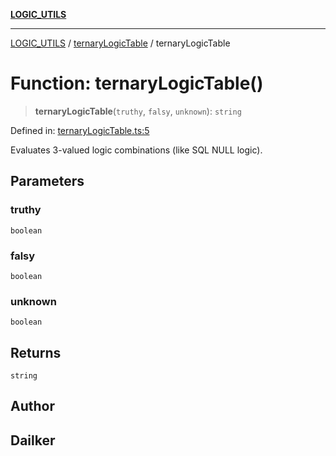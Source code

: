 [**LOGIC_UTILS**](../../README.md)

***

[LOGIC_UTILS](../../README.md) / [ternaryLogicTable](../README.md) / ternaryLogicTable

# Function: ternaryLogicTable()

> **ternaryLogicTable**(`truthy`, `falsy`, `unknown`): `string`

Defined in: [ternaryLogicTable.ts:5](https://github.com/dailker/everyutil/blob/9768d00ced16ec8f4705df34c2fe47f2b1b47121/src/logic/ternaryLogicTable.ts#L5)

Evaluates 3-valued logic combinations (like SQL NULL logic).

## Parameters

### truthy

`boolean`

### falsy

`boolean`

### unknown

`boolean`

## Returns

`string`

## Author

## Dailker
